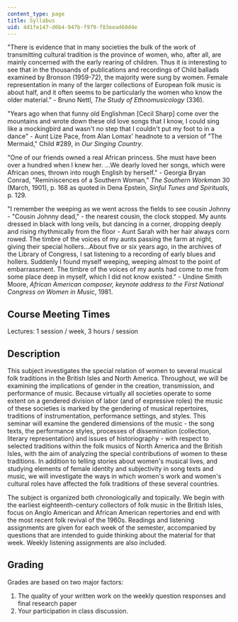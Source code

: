 ```yaml
---
content_type: page
title: Syllabus
uid: 4d1fe147-d6b4-947b-f979-f83eead60d4e
---
```


"There is evidence that in many societies the bulk of the work of transmitting cultural tradition is the province of women, who, after all, are mainly concerned with the early rearing of children. Thus it is interesting to see that in the thousands of publications and recordings of Child ballads examined by Bronson (1959-72), the majority were sung by women. Female representation in many of the larger collections of European folk music is about half, and it often seems to be particularly the women who know the older material." - Bruno Nettl, _The Study of Ethnomusicology_ (336).

"Years ago when that funny old Englishman \[Cecil Sharp\] come over the mountains and wrote down these old love songs that I know, I could sing like a mockingbird and wasn't no step that I couldn't put my foot to in a dance" - Aunt Lize Pace, from Alan Lomax' headnote to a version of "The Mermaid," Child #289, in _Our Singing Country_.

"One of our friends owned a real African princess. She must have been over a hundred when I knew her. ...We dearly loved her songs, which were African ones, thrown into rough English by herself." - Georgia Bryan Conrad, "Reminiscences of a Southern Woman," _The Southern Workman_ 30 (March, 1901), p. 168 as quoted in Dena Epstein, _Sinful Tunes and Spirituals_, p. 129.

"I remember the weeping as we went across the fields to see cousin Johnny - "Cousin Johnny dead," - the nearest cousin, the clock stopped. My aunts dressed in black with long veils, but dancing in a corner, dropping deeply and rising rhythmically from the floor - Aunt Sarah with her hair always corn rowed. The timbre of the voices of my aunts passing the farm at night, giving their special hollers…About five or six years ago, in the archives of the Library of Congress, I sat listening to a recording of early blues and hollers. Suddenly I found myself weeping, weeping almost to the point of embarrassment. The timbre of the voices of my aunts had come to me from some place deep in myself, which I did not know existed." - Undine Smith Moore, _African American composer, keynote address to the First National Congress on Women in Music_, 1981.

Course Meeting Times
--------------------

Lectures: 1 session / week, 3 hours / session

Description
-----------

This subject investigates the special relation of women to several musical folk traditions in the British Isles and North America. Throughout, we will be examining the implications of gender in the creation, transmission, and performance of music. Because virtually all societies operate to some extent on a gendered division of labor (and of expressive roles) the music of these societies is marked by the gendering of musical repertoires, traditions of instrumentation, performance settings, and styles. This seminar will examine the gendered dimensions of the music - the song texts, the performance styles, processes of dissemination (collection, literary representation) and issues of historiography - with respect to selected traditions within the folk musics of North America and the British Isles, with the aim of analyzing the special contributions of women to these traditions. In addition to telling stories about women's musical lives, and studying elements of female identity and subjectivity in song texts and music, we will investigate the ways in which women's work and women's cultural roles have affected the folk traditions of these several countries.

The subject is organized both chronologically and topically. We begin with the earliest eighteenth-century collectors of folk music in the British Isles, focus on Anglo American and African American repertories and end with the most recent folk revival of the 1960s. Readings and listening assignments are given for each week of the semester, accompanied by questions that are intended to guide thinking about the material for that week. Weekly listening assignments are also included.

Grading
-------

Grades are based on two major factors:

1.  The quality of your written work on the weekly question responses and final research paper
2.  Your participation in class discussion.
